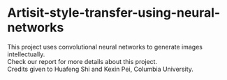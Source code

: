 # Artisit-style-transfer-using-neural-networks
This project uses convolutional neural networks to generate images intellectually.  
Check our report for more details about this project.  
Credits given to Huafeng Shi and Kexin Pei, Columbia University.
